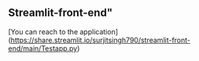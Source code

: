 ## Streamlit-front-end" 
[You can reach to the application] (https://share.streamlit.io/surjitsingh790/streamlit-front-end/main/Testapp.py)
